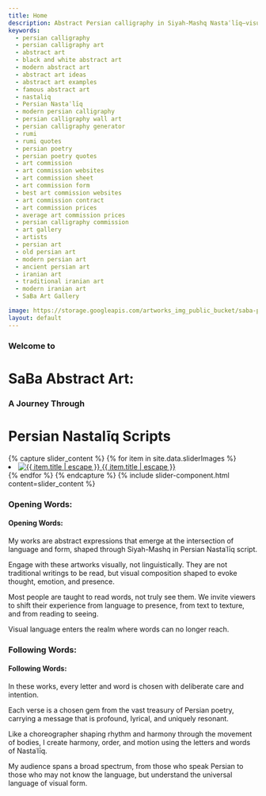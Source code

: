 ```yaml
---
title: Home
description: Abstract Persian calligraphy in Siyah-Mashq Nastaʿlīq—visual poetry beyond words, blending tradition, form, and contemporary expression.
keywords:
  - persian calligraphy
  - persian calligraphy art
  - abstract art
  - black and white abstract art
  - modern abstract art
  - abstract art ideas
  - abstract art examples
  - famous abstract art
  - nastaliq
  - Persian Nastaʿlīq
  - modern persian calligraphy
  - persian calligraphy wall art
  - persian calligraphy generator
  - rumi
  - rumi quotes
  - persian poetry
  - persian poetry quotes
  - art commission
  - art commission websites
  - art commission sheet
  - art commission form
  - best art commission websites
  - art commission contract
  - art commission prices
  - average art commission prices
  - persian calligraphy commission
  - art gallery
  - artists
  - persian art
  - old persian art
  - modern persian art
  - ancient persian art
  - iranian art
  - traditional iranian art
  - modern iranian art
  - SaBa Art Gallery

image: https://storage.googleapis.com/artworks_img_public_bucket/saba-persian-calligraphy/BeyondWords/thumbnail/BeyondWords-S-01.jpg
layout: default
---
```



<h3 class="text-center text-gray-500 racing-sans-one-regular">Welcome to</h3>
<h1 class="text-center text-gray-800 md:-mt-6 racing-sans-one-regular">SaBa Abstract Art:</h1>
<h3 class="text-center text-gray-500 md:-mt-2 racing-sans-one-regular">A Journey Through</h3>
<h1 class="mb-24 text-center text-gray-700 md:-mt-8 racing-sans-one-regular">Persian Nastalīq Scripts</h1>

<article class="clearfix">
    <div class="w-full mx-auto mb-20 lg:float-right md:mb-10 lg:w-1/2 lg:mt-0">
        {% capture slider_content %}
            {% for item in site.data.sliderImages %}
                <li class="m-0 splide__slide">
                    <a href="{{ item.permalink }}" class="flex flex-col items-center justify-center">
                        <img
                        src="{{ item.image }}"
                        alt="{{ item.title | escape }}"
                        class="object-cover w-auto h-full mx-auto"
                        >
                        <span class="w-full text-xs text-center text-stone-400">{{ item.title | escape }}</span>
                    </a>
                </li>
            {% endfor %}
        {% endcapture %}
        {% include slider-component.html content=slider_content %}
    </div>
    <div class="space-y-4 lg:clear-left">
        <div class="space-y-4 ">
            <h3 class="hidden lg:block">Opening Words:</h3>
            <h4 class="block lg:hidden">Opening Words:</h4>
            <p class="text-sm md:text-base lg:text-lg">My works are abstract expressions that emerge at the intersection of language and form, shaped through Siyah-Mashq in Persian Nastaʿlīq script.</p>
            <p class="text-sm md:text-base lg:text-lg">Engage with these artworks visually, not linguistically. They are not traditional writings to be read, but visual composition shaped to evoke thought, emotion, and presence.</p>
            <p class="text-sm md:text-base lg:text-lg">Most people are taught to read words, not truly see them. We invite viewers to shift their experience from language to presence, from text to texture, and from reading to seeing.</p>
            <p class="text-sm md:text-base lg:text-lg">Visual language enters the realm where words can no longer reach.</p>
        </div>
        <div class="space-y-4 ">
            <h3 class="hidden lg:block">Following Words:</h3>
            <h4 class="block lg:hidden">Following Words:</h4>
            <p class="text-sm md:text-base lg:text-lg">In these works, every letter and word is chosen with deliberate care and intention.</p>
            <p class="text-sm md:text-base lg:text-lg">Each verse is a chosen gem from the vast treasury of Persian poetry, carrying a message that is profound, lyrical, and uniquely resonant.</p>
        </div>
        <div class="space-y-4">
            <p class="text-sm md:text-base lg:text-lg">Like a choreographer shaping rhythm and harmony through the movement of bodies, I create harmony, order, and motion using the letters and words of Nastaʿlīq.</p>
            <p class="text-sm md:text-base lg:text-lg">My audience spans a broad spectrum, from those who speak Persian to those who may not know the language, but understand the universal language of visual form.</p>
        </div>
    </div>
</article>